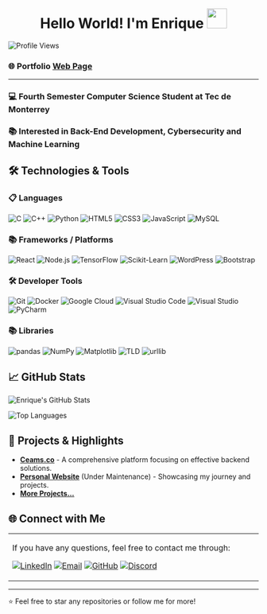 <h1 align="center"> Hello World! I'm Enrique <img src="https://media.tenor.com/3NP3M9aViooAAAAi/duck-waddling.gif" width="40px" height='40px'> </h1>

![Profile Views](https://komarev.com/ghpvc/?username=KIKW12&style=flat-square&color=blue)

<h3 align="left"> 

  🌐 Portfolio [Web Page](https://www.enayala.me)
</h3>

---

<h3 align="left">💻 Fourth Semester Computer Science Student at Tec de Monterrey</h3>

<h3 align="left">📚 Interested in Back-End Development, Cybersecurity and Machine Learning</h3>

## 🛠️ Technologies & Tools

### 📋 Languages
<p align="left">
  
![C](https://img.shields.io/badge/c-%2300599C.svg?style=for-the-badge&logo=c&logoColor=white)
![C++](https://img.shields.io/badge/c++-%2300599C.svg?style=for-the-badge&logo=c%2B%2B&logoColor=white)
![Python](https://img.shields.io/badge/python-3670A0?style=for-the-badge&logo=python&logoColor=ffdd54)
![HTML5](https://img.shields.io/badge/html5-%23E34F26.svg?style=for-the-badge&logo=html5&logoColor=white)
![CSS3](https://img.shields.io/badge/css3-%231572B6.svg?style=for-the-badge&logo=css3&logoColor=white)
![JavaScript](https://img.shields.io/badge/javascript-%23323330.svg?style=for-the-badge&logo=javascript&logoColor=%23F7DF1E)
![MySQL](https://img.shields.io/badge/mysql-4479A1.svg?style=for-the-badge&logo=mysql&logoColor=white)

### 📚 Frameworks / Platforms
<p align="left">

![React](https://img.shields.io/badge/React-%2320232a.svg?style=for-the-badge&logo=react&logoColor=%2361DAFB)
![Node.js](https://img.shields.io/badge/Node.js-339933?style=for-the-badge&logo=nodedotjs&logoColor=white)
![TensorFlow](https://img.shields.io/badge/TensorFlow-FF6F00?style=for-the-badge&logo=tensorflow&logoColor=white)
![Scikit-Learn](https://img.shields.io/badge/Scikit--Learn-F7931E?style=for-the-badge&logo=scikit-learn&logoColor=white)
![WordPress](https://img.shields.io/badge/WordPress-21759B?style=for-the-badge&logo=wordpress&logoColor=white)
![Bootstrap](https://img.shields.io/badge/Bootstrap-563D7C?style=for-the-badge&logo=bootstrap&logoColor=white)

### 🛠️ Developer Tools
<p align="left">

![Git](https://img.shields.io/badge/Git-%23F05033.svg?style=for-the-badge&logo=git&logoColor=white)
![Docker](https://img.shields.io/badge/Docker-2496ED?style=for-the-badge&logo=docker&logoColor=white)
![Google Cloud](https://img.shields.io/badge/Google%20Cloud-4285F4?style=for-the-badge&logo=google-cloud&logoColor=white)
![Visual Studio Code](https://img.shields.io/badge/Visual%20Studio%20Code-0078d7.svg?style=for-the-badge&logo=visual-studio-code&logoColor=white)
![Visual Studio](https://img.shields.io/badge/Visual%20Studio-5C2D91.svg?style=for-the-badge&logo=visual-studio&logoColor=white)
![PyCharm](https://img.shields.io/badge/PyCharm-000000?style=for-the-badge&logo=pycharm&logoColor=white)

### 📚 Libraries
<p align="left">

![pandas](https://img.shields.io/badge/pandas-150458?style=for-the-badge&logo=pandas&logoColor=white)
![NumPy](https://img.shields.io/badge/NumPy-013243?style=for-the-badge&logo=numpy&logoColor=white)
![Matplotlib](https://img.shields.io/badge/Matplotlib-%23ffffff.svg?style=for-the-badge&logo=matplotlib&logoColor=black)
![TLD](https://img.shields.io/badge/TLD-lightgrey?style=for-the-badge&logo=data:image/png;base64&logoColor=white)
![urllib](https://img.shields.io/badge/urllib-yellow?style=for-the-badge)

## 📈 GitHub Stats

![Enrique's GitHub Stats](https://github-readme-stats.vercel.app/api?username=KIKW12&show_icons=true&hide=contribs,prs&hide_border=true&bg_color=0d1117&title_color=ffffff&text_color=c9d1d9&icon_color=79ff97)

![Top Languages](https://github-readme-stats.vercel.app/api/top-langs/?username=KIKW12&layout=compact&langs_count=8&hide_border=true&bg_color=0d1117&title_color=ffffff&text_color=c9d1d9)

## 💼 Projects & Highlights

- **[Ceams.co](https://ceams.co)** - A comprehensive platform focusing on effective backend solutions.
- **[Personal Website](https://www.enayala.me/)** (Under Maintenance) - Showcasing my journey and projects.
- **[More Projects...](https://github.com/KIKW12?tab=repositories)**

## 🌐 Connect with Me

<table style="border: none">
  <tr>
  <td width="50%" valign="top">

If you have any questions, feel free to contact me through:

[![LinkedIn](https://img.shields.io/badge/linkedin-%230077B5.svg?style=for-the-badge&logo=linkedin&logoColor=white)](https://www.linkedin.com/in/enrique-ayala-zapata/)
[![Email](https://img.shields.io/badge/Email-D14836?style=for-the-badge&logo=minutemailer&logoColor=white)](mailto:hello@enayala.me)
[![GitHub](https://img.shields.io/badge/github-%23121011.svg?style=for-the-badge&logo=github&logoColor=white)](https://github.com/KIKW12)
[![Discord](https://img.shields.io/badge/Discord-%235865F2.svg?style=for-the-badge&logo=discord&logoColor=white)](https://discord.gg/sQZssEg33C)

  </td>
  </tr>
</table>

---

⭐️ Feel free to star any repositories or follow me for more!
